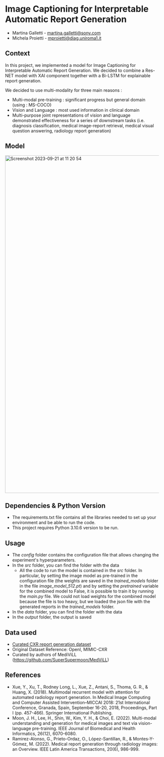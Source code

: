 # Image Captioning for Interpretable Automatic Report Generation

- Martina Galletti - martina.galletti@sony.com
- Michela Proietti - mproietti@diag.uniroma1.it

## Context 

In this project, we implemented a model for Image Captioning for Interpretable Automatic Report Generation. We decided to combine a Res-NET model with XAI component together with a Bi-LSTM for explainable report generation. 

We decided to use multi-modality for three main reasons : 
- Multi-modal pre-training : significant progress but general domain (using : MS-COCO)
- Vision and Language : most used information in clinical domain 
- Multi-purpose joint representations of vision and language demonstrated effectiveness for a series of downstream tasks (i.e. diagnosis classification, medical image-report retrieval, medical visual question answering, radiology report generation)

## Model  

<img width="1107" alt="Screenshot 2023-09-21 at 11 20 54" src="https://github.com/SonyCSLParis/ExplainableMedicalImage/assets/45358914/6da072fe-2d82-47b7-9fc0-45c27889034c">

## Dependencies & Python Version
- The requirements.txt file contains all the libraries needed to set up your environment and be able to run the code.
- This project requires Python 3.10.6 version to be run.

## Usage
- The _config_ folder contains the configuration file that allows changing the experiment's hyperparameters.
- In the *src* folder, you can find the folder with the data 
  - All the code to run the model is contained in the _src_ folder. In particular, by setting the image model as pre-trained in the configuration file (the weights are saved in the _trained_models_ folder in the file
  _image_model_512.pt_) and by setting the _pretrained_ variable for the combined model to False, it is possible to train it by running the _main.py_ file. We could not load weights for the combined model because 
  the file is too heavy, but we loaded the json file with the generated reports in the _trained_models_
  folder.
- In the *data* folder, you can find the folder with the data 
- In the *output* folder, the output is saved

## Data used 

- [Curated CXR report generation dataset](https://www.kaggle.com/datasets/financekim/curated-cxr-report-generation-dataset)
- Original Dataset Reference: OpenI, MIMIC-CXR
- Curated by authors of MediViLL (https://github.com/SuperSupermoon/MedViLL)

## References
- Xue, Y., Xu, T., Rodney Long, L., Xue, Z., Antani, S., Thoma, G. R., & Huang, X. (2018). Multimodal recurrent model with attention for automated radiology report generation. In Medical Image Computing and Computer Assisted Intervention–MICCAI 2018: 21st International Conference, Granada, Spain, September 16-20, 2018, Proceedings, Part I (pp. 457-466). Springer International Publishing.
- Moon, J. H., Lee, H., Shin, W., Kim, Y. H., & Choi, E. (2022). Multi-modal understanding and generation for medical images and text via vision-language pre-training. IEEE Journal of Biomedical and Health Informatics, 26(12), 6070-6080.
- Ramirez-Alonso, G., Prieto-Ordaz, O., López-Santillan, R., & Montes-Y-Gómez, M. (2022). Medical report generation through radiology images: an Overview. IEEE Latin America Transactions, 20(6), 986-999.


